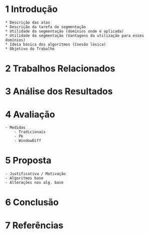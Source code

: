 

# 1 Introdução
	* Descrição das atas
	* Descrição da tarefa de segmentação
	* Utilidade da segmentação (domínios onde é aplicada)
	* Utilidade da segmentação (Vantagens da utilização para esses domínios)
	* Ideia básica dos algorítmos (Coesão léxica)
	* Objetivo do Trabalho
	

# 2 Trabalhos Relacionados 

# 3 Análise dos Resultados

# 4 Avaliação
	- Medidas
		- Tradicionais
		- Pk
		- WindowDiff
		
# 5 Proposta
	- Justificativa / Motivação
	- Algoritmos base
	- Alterações nos alg. base

# 6 Conclusão

# 7 Referências
